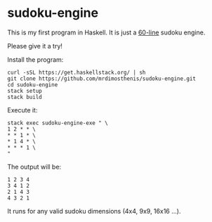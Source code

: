 # sudoku-engine

This is my first program in Haskell. It is just a [60-line](https://github.com/mrdimosthenis/sudoku-engine/blob/master/src/Traverse.hs) sudoku engine.

Please give it a try!

Install the program:
```
curl -sSL https://get.haskellstack.org/ | sh
git clone https://github.com/mrdimosthenis/sudoku-engine.git
cd sudoku-engine
stack setup
stack build
```

Execute it:
```
stack exec sudoku-engine-exe " \
1 2 * * \
* * 1 * \
* 1 4 * \
* * * 1 \
"
```

The output will be:
```
1 2 3 4
3 4 1 2
2 1 4 3
4 3 2 1
```

It runs for any valid sudoku dimensions (4x4, 9x9, 16x16 ...).